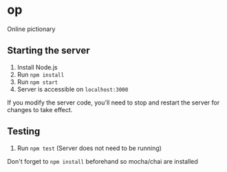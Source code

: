 # op
Online pictionary

## Starting the server
1. Install Node.js
2. Run `npm install`
3. Run `npm start`
4. Server is accessible on `localhost:3000`

If you modify the server code, you'll need to stop and restart the server for changes to take effect.

## Testing
1. Run `npm test` (Server does not need to be running)

Don't forget to `npm install` beforehand so mocha/chai are installed
